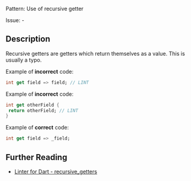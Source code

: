 Pattern: Use of recursive getter

Issue: -

## Description

Recursive getters are getters which return themselves as a value. This is usually a typo.

Example of **incorrect** code:
```dart
int get field => field; // LINT
```

Example of **incorrect** code:
```dart
int get otherField {
 return otherField; // LINT
}
```

Example of **correct** code:
```dart
int get field => _field;
```

## Further Reading

* [Linter for Dart - recursive_getters](https://dart.dev/tools/linter-rules/recursive_getters)